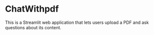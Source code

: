 # ChatWithpdf
This is a Streamlit web application that lets users upload a PDF and ask questions about its content.
